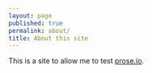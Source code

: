 ```yaml
---
layout: page
published: true
permalink: about/
title: About this site
---
```


This is a site to allow me to test [prose.io][].

[prose.io]: http://prose.io